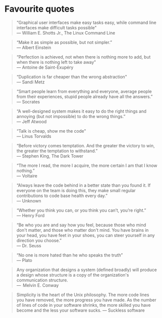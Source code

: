 # Favourite quotes

> “Graphical user interfaces make easy tasks easy, while command line interfaces
> make difficult tasks possible"\
> ― William E. Shotts Jr., The Linux Command Line

> “Make it as simple as possible, but not simpler.”\
> ― Albert Einstein

> “Perfection is achieved, not when there is nothing more to add, but when there
> is nothing left to take away"\
> ― Antoine de Saint-Exupéry

> “Duplication is far cheaper than the wrong abstraction"\
> ― Sandi Metz

> “Smart people learn from everything and everyone, average people from their
> experiences, stupid people already have all the answers.”\
> ― Socrates

> “A well-designed system makes it easy to do the right things and annoying (but
> not impossible) to do the wrong things.”\
> ― Jeff Atwood

> “Talk is cheap, show me the code"\
> ― Linus Torvalds

> “Before victory comes temptation. And the greater the victory to win, the
> greater the temptation to withstand.”\
> ― Stephen King, The Dark Tower

> “The more I read, the more I acquire, the more certain I am that I know
> nothing.”\
> ― Voltaire

> “Always leave the code behind in a better state than you found it. If everyone
> on the team is doing this, they make small regular contributions to code base
> health every day.”\
> ― Unknown

> “Whether you think you can, or you think you can’t, you’re right.”\
> ― Henry Ford

> “Be who you are and say how you feel, because those who mind don't matter, and
> those who matter don't mind. You have brains in your head, you have feet in
> your shoes, you can steer yourself in any direction you choose.”\
> ― Dr. Seuss

> “No one is more hated than he who speaks the truth”\
> ― Plato

> Any organization that designs a system (defined broadly) will produce a design
> whose structure is a copy of the organization's communication structure.\
> ―  Melvin E. Conway

> Simplicity is the heart of the Unix philosophy. The more code lines you have
> removed, the more progress you have made. As the number of lines of code in
> your software shrinks, the more skilled you have become and the less your
> software sucks.
> ― Suckless software
